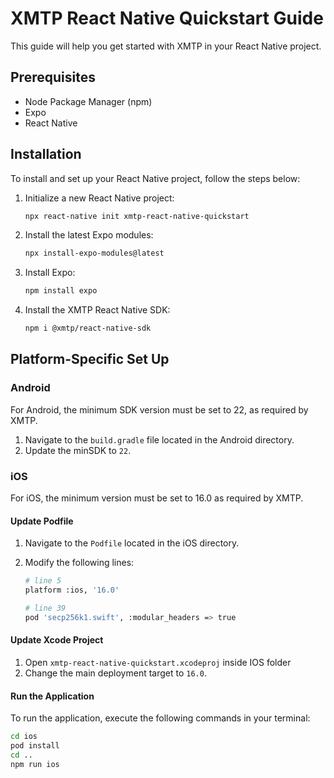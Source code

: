 # XMTP React Native Quickstart Guide

This guide will help you get started with XMTP in your React Native project.

## Prerequisites
- Node Package Manager (npm)
- Expo
- React Native

## Installation

To install and set up your React Native project, follow the steps below:

1. Initialize a new React Native project:
    ```bash
    npx react-native init xmtp-react-native-quickstart
    ```
2. Install the latest Expo modules:
    ```bash
    npx install-expo-modules@latest
    ```
3. Install Expo:
    ```bash
    npm install expo
    ```
4. Install the XMTP React Native SDK:
    ```bash
    npm i @xmtp/react-native-sdk
    ```

## Platform-Specific Set Up

### Android

For Android, the minimum SDK version must be set to 22, as required by XMTP.

1. Navigate to the `build.gradle` file located in the Android directory.
2. Update the minSDK to `22`.

### iOS 

For iOS, the minimum version must be set to 16.0 as required by XMTP.

#### Update Podfile

1. Navigate to the `Podfile` located in the iOS directory.
2. Modify the following lines:
    
    ```bash
    # line 5
    platform :ios, '16.0'
    
    # line 39 
    pod 'secp256k1.swift', :modular_headers => true
    ```

#### Update Xcode Project 

1. Open `xmtp-react-native-quickstart.xcodeproj` inside IOS folder
2. Change the main deployment target to `16.0`.

#### Run the Application 

To run the application, execute the following commands in your terminal:

```bash
cd ios
pod install
cd ..
npm run ios

